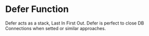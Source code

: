 # Defer Function

Defer acts as a stack, Last In First Out. Defer is perfect to close DB Connections when setted or similar approaches.